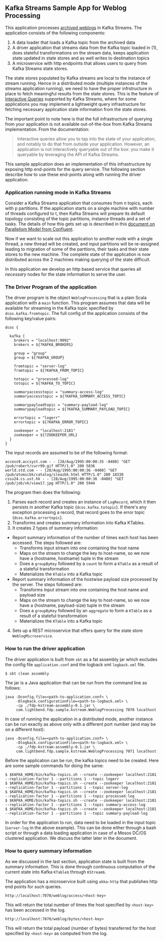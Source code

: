 ## Kafka Streams Sample App for Weblog Processing

This application processes [archived weblogs](  http://ita.ee.lbl.gov/html/contrib/ClarkNet-HTTP.html) in Kafka Streams. The application consists of the following components:

1. A data loader that loads a Kafka topic from the archived data
2. A driver application that streams data from the Kafka topic loaded in (1), does stateful transformations on the stream data, keeps application state updated in state stores and as well writes to destination topics
3. A microservice with http endpoints that allows users to query from Kafka Streams state stores.

The state stores populated by Kafka streams are local to the instance of stream running. Hence in a distributed mode (multiple instances of the streams application running), we need to have the proper infrstructure in place to fetch meaningful results from the state stores. This is the feature of [Interactive Queries](http://docs.confluent.io/current/streams/developer-guide.html#id8) supported by Kafka Streams, where for some applications you may implement a lightweight query infrastructure for fetching necessary application state information from the state stores. 

The important point to note here is that the full infrastructure of querying from your application is not available out-of-the-box from Kafka Streams implementation. From the documentation:

> Interactive queries allow you to tap into the state of your application, and notably to do that from outside your application. However, an application is not interactively queryable out of the box: you make it queryable by leveraging the API of Kafka Streams.

This sample application does an implementation of this infrastructure by exposing http end-points for the query service. The following section describe how to use these end-points along with running the driver application.

### Application running mode in Kafka Streams

Consider a Kafka Streams application that consumes from n topics, each with p partitions. If the application starts on a single machine with number of threads configured to t, then Kafka Streams will prepare its default topology consisting of the topic partitions, instance threads and a set of tasks. The details of how this gets set up is described in this [document on Parallelism Model from Confluent](http://docs.confluent.io/current/streams/architecture.html#streams-architecture-parallelism-model).

Now if we want to scale out this application to another node with a single thread, a new thread will be created, and input partitions will be re-assigned leading to migration of some of the parttions, their tasks and their state stores to the new machine. The complete state of the application is now distributed across the 2 machines making querying of the state difficult.

In this application we develop an http based service that queries all *necessary* nodes for the state information to serve the user.

### The Driver Program of the application

The driver program is the object `WeblogProcessing` that is a plain Scala application with a `main` function. This program assumes that data will be available for streaming in the Kafka topic specified by `dcos.kafka.fromtopic`. The full config of the application consists of the following key/value pairs:

```
dcos {

  kafka {
    brokers = "localhost:9092"
    brokers = ${?KAFKA_BROKERS}

    group = "group"
    group = ${?KAFKA_GROUP}

    fromtopic = "server-log"
    fromtopic = ${?KAFKA_FROM_TOPIC}

    totopic = "processed-log"
    totopic = ${?KAFKA_TO_TOPIC}

    summaryaccesstopic = "summary-access-log"
    summaryaccesstopic = ${?KAFKA_SUMMARY_ACCESS_TOPIC}

    summarypayloadtopic = "summary-payload-log"
    summarypayloadtopic = ${?KAFKA_SUMMARY_PAYLOAD_TOPIC}

    errortopic = "logerr"
    errortopic = ${?KAFKA_ERROR_TOPIC}

    zookeeper = "localhost:2181"
    zookeeper = ${?ZOOKEEPER_URL}
  }
}
```

The input records are assumed to be of the following format:

```
access9.accsyst.com - - [28/Aug/1995:00:00:35 -0400] "GET /pub/robert/curr99.gif HTTP/1.0" 200 5836
world.std.com - - [28/Aug/1995:00:00:36 -0400] "GET /pub/atomicbk/catalog/sleazbk.html HTTP/1.0" 200 18338
cssu24.cs.ust.hk - - [28/Aug/1995:00:00:36 -0400] "GET /pub/job/vk/view17.jpg HTTP/1.0" 200 5944
```

The program then does the following:

1. Parses each record and creates an instance of `LogRecord`, which it then persists in another Kafka
topic (`dcos.kafka.totopic`). If there's any exception processing a record, that record goes to the error topic
(`dcos.kafka.errortopic`).
2. Transforms and creates summary information into Kafka KTables. 
3. It creates 2 types of summary information:
  * Report summary information of the number of times each host has been accessed. The steps followed are:
       * Transforms input stream into one containing the host name
       * Maps on the stream to change the key to host-name, so we now have a (hostname, hostname) tuple in the stream
       * Does a `groupByKey` followed by a `count` to form a `KTable` as a result of a stateful transformation
       * Materializes the `KTable` into a Kafka topic
  * Report summary information of the hostwise payload size processed by the server. The steps followed are:
       * Transforms input stream into one containing the host name and payload size
       * Maps on the stream to change the key to host-name, so we now have a (hostname, payload-size) tuple in the stream
       * Does a `groupByKey` followed by an `aggregate` to form a `KTable` as a result of a stateful transformation
       * Materializes the `KTable` into a Kafka topic
4. Sets up a REST microservice that offers query for the state store `WeblogMicroservice`.


### How to run the driver application

The driver application is built from `sbt` as a fat assembly jar which excludes the config file `application.conf` and the logback xml `logback.xml` file.

```
$ sbt clean assembly
```

The jar is a Java application that can be run from the command line as follows:

```
java -Dconfig.file=<path-to-application.conf> \
     -Dlogback.configurationFile=<path-to-logback.xml> \
     -cp ./fdp-kstream-assembly-0.1.jar \
     com.lightbend.fdp.sample.kstream.WeblogProcessing 7070 localhost
```

In case of running the application in a distributed mode, another instance can be run exactly as above only with a different port number (and may be on a different host):

```
java -Dconfig.file=<path-to-application.conf> \
     -Dlogback.configurationFile=<path-to-logback.xml> \
     -cp ./fdp-kstream-assembly-0.1.jar \
     com.lightbend.fdp.sample.kstream.WeblogProcessing 7071 localhost
```

Before the application can be run, the kafka topics need to be created. Here are some sample commands for doing the same:

```
$ $KAFKA_HOME/bin/kafka-topics.sh --create --zookeeper localhost:2181 --replication-factor 1 --partitions 1 --topic logerr
$ $KAFKA_HOME/bin/kafka-topics.sh --create --zookeeper localhost:2181 --replication-factor 1 --partitions 1 --topic server-log
$ $KAFKA_HOME/bin/kafka-topics.sh --create --zookeeper localhost:2181 --replication-factor 1 --partitions 1 --topic processed-log
$ $KAFKA_HOME/bin/kafka-topics.sh --create --zookeeper localhost:2181 --replication-factor 1 --partitions 1 --topic summary-access-log
$ $KAFKA_HOME/bin/kafka-topics.sh --create --zookeeper localhost:2181 --replication-factor 1 --partitions 1 --topic summary-payload-log
```

In order for the application to run, data need to be loaded in the input topic (`server-log` in the above example). This can be done either through a bash script or through a data loading application in case of a Mesos DC/OS clustered application. We discuss the latter later in the document.

### How to query summary information

As we discussed in the last section, application state is built from the summary information. This is done through continuous computation of the current state into Kafka `KTable`s through `KStream`s.

The application has a microservice built using `akka-http` that publishes http end points for such queries.

```
http://localhost:7070/weblog/access/<host-key>
```

This will return the total number of times the host specified by `<host-key>` has been accessed in the log.


```
http://localhost:7070/weblog/bytes/<host-key>
```

This will return the total payload (number of bytes) transferred for the host specified by `<host-key>` as computed from the log.